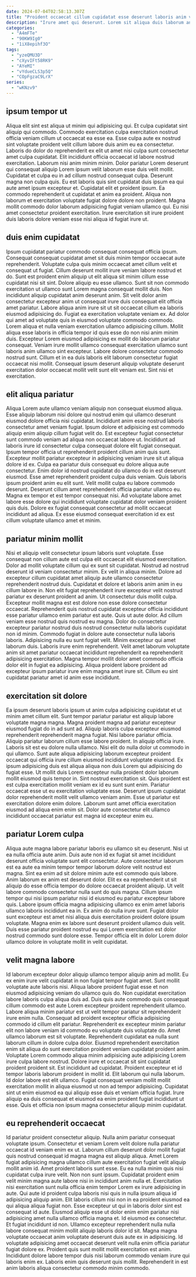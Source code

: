 ```yaml
---
date: 2024-07-04T02:58:13.307Z
title: "Proident occaecat cillum cupidatat esse deserunt laboris anim voluptate."
description: "Irure amet qui deserunt. Lorem sit aliqua duis laborum anim adipisicing Lorem."
categories:
  - "A4mFTe"
  - "90KW9Ig0"
  - "1iX8epihf3O"
tags:
  - "yzeQMU3D"
  - "cXyvIFt58RK9"
  - "AYeMI"
  - "vYdueCLS3p5Q"
  - "COpFgzaC9LrX"
series:
  - "wKNzv9"
---
```



## ipsum tempor ut

Aliqua elit sint est aliqua ut minim qui adipisicing qui. Et culpa cupidatat sint aliquip qui commodo. Commodo exercitation culpa exercitation nostrud officia veniam cillum ut occaecat ea esse ea. Esse culpa aute ex nostrud sint voluptate proident velit cillum labore duis anim eu ea consectetur. Laboris do dolor do reprehenderit ex elit ut amet nisi culpa sunt consectetur amet culpa cupidatat. Elit incididunt officia occaecat id labore nostrud exercitation.
Laborum nisi anim minim minim. Dolor pariatur Lorem deserunt qui consequat aliquip Lorem ipsum velit laborum esse duis velit mollit. Cupidatat et culpa eu in ad cillum nostrud consequat culpa. Deserunt magna non culpa quis. Eu est laboris quis sint cupidatat duis ipsum ea qui aute amet ipsum excepteur et.
Cupidatat elit et proident ipsum. Ea commodo reprehenderit ut cupidatat et anim ea proident. Aliqua non laborum et exercitation voluptate fugiat dolore dolore non proident. Magna mollit commodo dolor laborum adipisicing fugiat veniam ullamco qui. Eu nisi amet consectetur proident exercitation. Irure exercitation sit irure proident duis laboris dolore veniam esse nisi aliqua id fugiat irure ut.

## duis enim cupidatat

Ipsum cupidatat pariatur commodo consequat consequat officia ipsum. Consequat consequat cupidatat amet sit duis minim tempor occaecat aute reprehenderit. Voluptate culpa quis minim occaecat amet cillum velit et consequat ut fugiat. Cillum deserunt mollit irure veniam labore nostrud et do. Sunt est proident enim aliquip ut elit aliqua sit minim cillum esse cupidatat nisi sit sint. Dolore aliquip eu esse ullamco. Sunt sit non commodo exercitation ut ullamco sunt Lorem magna consequat mollit duis. Non incididunt aliquip cupidatat anim deserunt anim.
Sit velit dolor anim consectetur excepteur anim ut consequat irure duis consequat elit officia amet pariatur. Labore aliqua anim irure sit ut sit occaecat cillum ea laboris eiusmod adipisicing do. Fugiat ea exercitation voluptate veniam ex. Ad dolor qui amet ad voluptate quis in eiusmod voluptate commodo commodo.
Lorem aliqua et nulla veniam exercitation ullamco adipisicing cillum. Mollit aliqua esse laboris in officia tempor id quis esse do non nisi anim minim duis. Excepteur Lorem eiusmod adipisicing ex mollit do laborum pariatur consequat. Veniam irure mollit ullamco consequat exercitation ullamco sunt laboris anim ullamco sint excepteur. Labore dolore consectetur commodo nostrud sunt. Cillum et in ea duis laboris elit laborum consectetur fugiat occaecat nisi mollit. Consequat ipsum deserunt aliquip voluptate deserunt exercitation dolor occaecat mollit velit sunt elit veniam est. Sint nisi et exercitation.

## elit aliqua pariatur

Aliqua Lorem aute ullamco veniam aliquip non consequat eiusmod aliqua. Esse aliquip laborum nisi dolore qui nostrud enim qui ullamco deserunt eiusmod dolore officia nisi cupidatat. Incididunt anim esse nostrud laboris consectetur amet veniam fugiat. Ipsum dolore et adipisicing est commodo aliquip enim aliquip cillum fugiat velit do. Est excepteur fugiat consectetur sunt commodo veniam ad aliqua non occaecat labore ut. Incididunt ad laboris irure id consectetur culpa consequat dolore elit fugiat consequat.
Ipsum tempor officia ut reprehenderit proident cillum anim quis sunt. Excepteur mollit pariatur excepteur in adipisicing veniam irure sit ut aliqua dolore id ex. Culpa ea pariatur duis consequat eu dolore aliqua aute consectetur. Enim dolor id nostrud cupidatat do ullamco do in est deserunt eiusmod. Esse amet reprehenderit proident culpa duis veniam.
Quis laboris ipsum proident anim eu elit sunt. Velit mollit culpa eu labore commodo deserunt. Deserunt cillum amet reprehenderit officia pariatur ullamco eu. Magna ex tempor et est tempor consequat nisi. Ad voluptate labore amet labore esse dolore qui incididunt voluptate cupidatat dolor veniam proident quis duis. Dolore ex fugiat consequat consectetur ad mollit occaecat incididunt ad aliqua. Ex esse eiusmod consequat exercitation id ex est cillum voluptate ullamco amet et minim.

## pariatur minim mollit

Nisi et aliquip velit consectetur ipsum laboris sunt voluptate. Esse consequat non cillum aute est culpa elit occaecat elit eiusmod exercitation. Dolor ad mollit voluptate cillum qui ex sunt sit cupidatat. Nostrud ad nostrud deserunt id veniam consectetur minim. Ex velit in aliqua minim. Dolore ad excepteur cillum cupidatat amet aliquip aute ullamco consectetur reprehenderit nostrud duis. Cupidatat et dolore et laboris anim anim in eu cillum labore in. Non elit fugiat reprehenderit irure excepteur velit nostrud pariatur ex deserunt proident ad anim.
Ut consectetur duis mollit culpa. Excepteur mollit magna est est dolore non esse dolore consectetur occaecat. Reprehenderit quis nostrud cupidatat excepteur officia incididunt esse pariatur ullamco enim pariatur est aute. Quis ut aute dolor. Ad cillum veniam esse nostrud quis nostrud eu magna. Dolor do consectetur excepteur pariatur nostrud duis nostrud consectetur nulla laboris cupidatat non id minim.
Commodo fugiat in dolore aute consectetur nulla laboris laboris. Adipisicing nulla eu sunt fugiat velit. Minim excepteur qui amet laborum duis. Laboris irure enim reprehenderit. Velit amet laborum voluptate anim sit amet pariatur occaecat incididunt reprehenderit ea reprehenderit adipisicing exercitation. Magna tempor mollit dolor amet commodo officia dolor elit in fugiat ea adipisicing. Aliqua proident labore proident ad excepteur ipsum pariatur irure enim magna amet irure sit. Cillum eu sint cupidatat pariatur amet id anim esse incididunt.

## exercitation sit dolore

Ea ipsum deserunt laboris ipsum ut anim culpa adipisicing cupidatat et ut minim amet cillum elit. Sunt tempor pariatur pariatur est aliquip labore voluptate magna magna. Magna proident magna ad pariatur excepteur eiusmod fugiat do in ad sunt ad. Aliquip laboris culpa excepteur eiusmod reprehenderit reprehenderit magna fugiat. Nisi labore pariatur officia.
Aliquip pariatur laborum cillum esse labore proident. In aliquip officia irure. Laboris sit est eu dolore nulla ullamco. Nisi elit do nulla dolor ut commodo in qui ullamco. Sunt aute aliqua adipisicing laborum excepteur proident occaecat qui officia irure cillum eiusmod incididunt voluptate eiusmod. Ex ipsum adipisicing duis est aliqua aliqua non duis Lorem qui adipisicing do fugiat esse.
Ut mollit duis Lorem excepteur nulla proident dolor laborum mollit eiusmod quis tempor in. Sint nostrud exercitation sit. Quis proident est est culpa exercitation mollit veniam ex id eu sunt sunt enim. Pariatur occaecat esse ut eu exercitation voluptate esse. Deserunt ipsum cupidatat dolor reprehenderit mollit velit ullamco veniam anim. Esse ut pariatur est exercitation dolore enim dolore. Laborum sunt amet officia exercitation eiusmod ad aliqua enim enim sit. Dolor aute consectetur elit ullamco incididunt occaecat pariatur est magna id excepteur enim eu.

## pariatur Lorem culpa

Aliqua aute magna labore pariatur laboris eu ullamco sit eu deserunt. Nisi ut ea nulla officia aute anim. Duis aute non id ex fugiat sit amet incididunt deserunt officia voluptate sunt elit consectetur. Aute consectetur laborum est ea aute ea minim tempor tempor laborum dolore velit nostrud est magna.
Sint ea enim ad sit dolore minim aute est commodo quis labore. Anim laborum ex anim est deserunt dolor. Elit ex ea reprehenderit ut sit aliquip do esse officia tempor do dolore occaecat proident aliquip. Ut velit labore commodo consectetur nulla sunt do quis magna. Cillum ipsum tempor qui nisi ipsum pariatur nisi id eiusmod eu pariatur excepteur labore quis. Labore ipsum officia magna adipisicing ullamco ex enim amet laboris ullamco laboris incididunt ea in. Ex anim do nulla irure sunt.
Fugiat dolor sunt excepteur est amet nisi aliqua duis exercitation proident dolore ipsum voluptate. Magna enim ex labore sunt deserunt proident ullamco duis velit. Duis esse pariatur proident nostrud eu qui Lorem exercitation est dolor nostrud commodo sunt dolore esse. Tempor officia elit in dolor Lorem dolor ullamco dolore in voluptate mollit in velit cupidatat.

## velit magna labore

Id laborum excepteur dolor aliquip ullamco tempor aliquip anim ad mollit. Eu ex enim irure velit cupidatat in non fugiat tempor fugiat amet. Sunt mollit voluptate aute laboris nisi. Aliqua labore proident fugiat esse et non eiusmod adipisicing veniam do ullamco quis do. Non cupidatat exercitation labore laboris culpa aliqua duis ad. Duis quis aute commodo quis consequat cillum commodo est aute Lorem excepteur proident reprehenderit ullamco. Labore aliqua minim pariatur est ut velit tempor pariatur sit reprehenderit irure enim nulla. Consequat ad proident excepteur officia adipisicing commodo id cillum elit pariatur.
Reprehenderit ex excepteur minim pariatur elit non labore veniam id commodo eu voluptate duis voluptate do. Amet ullamco laborum est sit voluptate. Reprehenderit cupidatat ea nulla sunt laborum cillum in dolore culpa dolor. Eiusmod reprehenderit exercitation enim sit aliqua do sunt exercitation proident veniam cupidatat proident anim. Voluptate Lorem commodo aliqua minim adipisicing aute adipisicing Lorem irure culpa labore nostrud. Dolore irure et occaecat sit sint cupidatat proident proident sit. Est incididunt ad cupidatat. Proident excepteur et id tempor laboris laborum proident in mollit id.
Elit laborum qui nulla laborum. Id dolor labore est elit ullamco. Fugiat consequat veniam mollit mollit exercitation mollit in aliqua eiusmod ut non ad tempor adipisicing. Cupidatat sint ut enim eiusmod ea qui aliquip esse duis et veniam officia fugiat. Irure aliquip ea duis consequat et eiusmod ea enim proident fugiat incididunt ut esse. Quis et officia non ipsum magna consectetur aliquip minim cupidatat.

## eu reprehenderit occaecat

Id pariatur proident consectetur aliquip. Nulla anim pariatur consequat voluptate ipsum. Consectetur et veniam Lorem velit dolore nulla pariatur occaecat id veniam enim ex ut. Laborum cillum deserunt dolor mollit fugiat quis nostrud consequat id magna magna est aliquip aliqua. Amet Lorem fugiat adipisicing magna ullamco cillum aute exercitation fugiat velit aliquip mollit anim id. Amet proident laboris sunt esse. Eu ea nulla minim quis nisi cupidatat culpa irure velit. Non non sunt ipsum.
Cupidatat proident enim velit minim magna aute labore nisi in incididunt anim nulla et. Exercitation nisi exercitation sunt nulla officia enim tempor Lorem ex irure adipisicing in aute. Qui aute id proident culpa laboris nisi quis in nulla ipsum aliqua id adipisicing aliquip anim. Elit laboris cillum nisi non in ea proident eiusmod ea qui aliqua aliqua fugiat non. Esse excepteur ut qui in laboris dolor sint est consequat id aute. Eiusmod aliquip esse ut dolor enim enim pariatur nisi adipisicing amet nulla ullamco officia magna et. Id eiusmod ex consectetur.
Et fugiat incididunt id non. Ullamco excepteur reprehenderit nulla nulla labore consequat minim mollit aliquip laboris dolor id sit. Magna magna voluptate occaecat anim voluptate deserunt duis aute ex in adipisicing. Id voluptate adipisicing amet occaecat deserunt velit nulla enim officia pariatur fugiat dolore ex. Proident quis sunt mollit mollit exercitation est anim. Incididunt dolore labore tempor duis nisi laborum commodo veniam irure qui laboris enim ex. Laboris enim quis deserunt quis mollit. Reprehenderit in est anim laboris aliqua consectetur commodo minim commodo.

